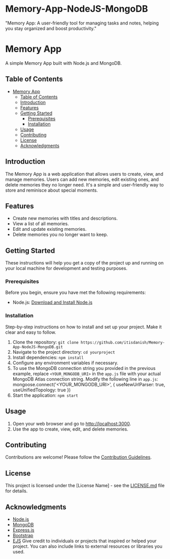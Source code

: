 # Memory-App-NodeJS-MongoDB
 "Memory App: A user-friendly tool for managing tasks and notes, helping you stay organized and boost productivity."

# Memory App

A simple Memory App built with Node.js and MongoDB.

## Table of Contents

- [Memory App](#memory-app)
  - [Table of Contents](#table-of-contents)
  - [Introduction](#introduction)
  - [Features](#features)
  - [Getting Started](#getting-started)
    - [Prerequisites](#prerequisites)
    - [Installation](#installation)
  - [Usage](#usage)
  - [Contributing](#contributing)
  - [License](#license)
  - [Acknowledgments](#acknowledgments)

## Introduction

The Memory App is a web application that allows users to create, view, and manage memories. Users can add new memories, edit existing ones, and delete memories they no longer need. It's a simple and user-friendly way to store and reminisce about special moments.

## Features

- Create new memories with titles and descriptions.
- View a list of all memories.
- Edit and update existing memories.
- Delete memories you no longer want to keep.

## Getting Started

These instructions will help you get a copy of the project up and running on your local machine for development and testing purposes.

### Prerequisites

Before you begin, ensure you have met the following requirements:

- Node.js: [Download and Install Node.js](https://nodejs.org/)

### Installation

Step-by-step instructions on how to install and set up your project. Make it clear and easy to follow.

1. Clone the repository:
   `git clone https://github.com/itisdanish/Memory-App-NodeJS-MongoDB.git`
2. Navigate to the project directory:
   `cd yourproject`
3. Install dependencies:
   `npm install`
4. Configure any environment variables if necessary.
5. To use the MongoDB connection string you provided in the previous example, replace
   `<YOUR_MONGODB_URI>` in the `app.js` file with your actual MongoDB Atlas connection string. Modify the following line in `app.js`: mongoose.connect('<YOUR_MONGODB_URI>', { useNewUrlParser: true, useUnifiedTopology: true })
5. Start the application:
   `npm start`

## Usage

1. Open your web browser and go to [http://localhost:3000](http://localhost:3000).
2. Use the app to create, view, edit, and delete memories.

## Contributing

Contributions are welcome! Please follow the [Contribution Guidelines](CONTRIBUTING.md).

## License

This project is licensed under the [License Name] - see the [LICENSE.md](LICENSE.md) file for details.

## Acknowledgments

- [Node.js](https://nodejs.org/)
- [MongoDB](https://www.mongodb.com/)
- [Express.js](https://expressjs.com/)
- [Bootstrap](https://getbootstrap.com/)
- [EJS](https://ejs.co/)
 Give credit to individuals or projects that inspired or helped your project. You can also include links to external resources or libraries you used.
